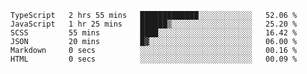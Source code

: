 <!--START_SECTION:waka-->

```text
TypeScript   2 hrs 55 mins   █████████████░░░░░░░░░░░░   52.06 %
JavaScript   1 hr 25 mins    ██████▒░░░░░░░░░░░░░░░░░░   25.20 %
SCSS         55 mins         ████░░░░░░░░░░░░░░░░░░░░░   16.42 %
JSON         20 mins         █▓░░░░░░░░░░░░░░░░░░░░░░░   06.00 %
Markdown     0 secs          ░░░░░░░░░░░░░░░░░░░░░░░░░   00.16 %
HTML         0 secs          ░░░░░░░░░░░░░░░░░░░░░░░░░   00.09 %
```

<!--END_SECTION:waka-->


<!--
**Leorio21/Leorio21** is a ✨ _special_ ✨ repository because its `README.md` (this file) appears on your GitHub profile.

Here are some ideas to get you started:

- 🔭 I’m currently working on ...
- 🌱 I’m currently learning ...
- 👯 I’m looking to collaborate on ...
- 🤔 I’m looking for help with ...
- 💬 Ask me about ...
- 📫 How to reach me: ...
- 😄 Pronouns: ...
- ⚡ Fun fact: ...
-->
